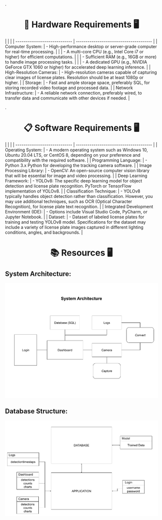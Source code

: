.<h1 align="center">🔧 Hardware Requirements 🖥️</h1>
|          |                                         |
| ----------------------------- | --------------------------------------- |
| Computer System:              | - High-performance desktop or server-grade computer for real-time processing.    |
|                               | - A multi-core CPU (e.g., Intel Core i7 or higher) for efficient computations.    |
|                               | - Sufficient RAM (e.g., 16GB or more) to handle image processing tasks.           |
|                               | - A dedicated GPU (e.g., NVIDIA GeForce GTX 1060 or higher) for accelerated deep learning inference. |
| High-Resolution Cameras:      | - High-resolution cameras capable of capturing clear images of license plates. Resolution should be at least 1080p or higher. |
| Storage:                      | - Fast and ample storage space, preferably SQL, for storing recorded video footage and processed data. |
| Network Infrastructure:       | - A reliable network connection, preferably wired, to transfer data and communicate with other devices if needed. |

.<h1 align="center">📋 Software Requirements 🖥️</h1>
|          |                                         |
| ----------------------------- | --------------------------------------- |
| Operating System:             | - A modern operating system such as Windows 10, Ubuntu 20.04 LTS, or CentOS 8, depending on your preference and compatibility with the required software. |
| Programming Language:         | - Python 3.x Python for developing the tracking camera software. |
| Image Processing Library:     | - OpenCV: An open-source computer vision library that will be essential for image and video processing. |
| Deep Learning Framework:      | - YOLOv8: The specific deep learning model for object detection and license plate recognition. PyTorch or TensorFlow implementation of YOLOv8. |
| Classification Technique:     | - YOLOv8 typically handles object detection rather than classification. However, you may use additional techniques, such as OCR (Optical Character Recognition), for license plate text recognition. |
| Integrated Development Environment (IDE): | - Options include Visual Studio Code, PyCharm, or Jupyter Notebook. |
| Dataset:                      | - Dataset of labeled license plates for training and testing YOLOv8 model. Specifications for the dataset may include a variety of license plate images captured in different lighting conditions, angles, and backgrounds. |

  
<h1 align="center">📚 Resources 🖥️</h1>

## System Architecture:

![Data Flow Diagram](/assets/LPR/system-architecture.png)

## Database Structure:

![Data Flow Diagram](/assets/LPR/database-schema.png)